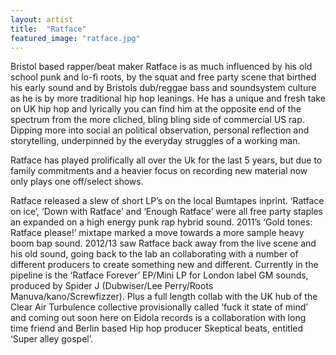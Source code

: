 ```yaml
---
layout: artist
title:  "Ratface"
featured_image: "ratface.jpg"
---
```

Bristol based rapper/beat maker Ratface is as much influenced by his old school punk and lo-fi roots, by the squat and free party scene that birthed his early sound and by Bristols dub/reggae bass and soundsystem culture as he is by more traditional hip hop leanings. He has a unique and fresh take on UK hip hop and lyrically you can find him at the opposite end of the spectrum from the more cliched, bling bling side of commercial US rap. Dipping more into social an political observation, personal reflection and storytelling, underpinned by the everyday struggles of a working man.

Ratface has played prolifically all over the Uk for the last 5 years, but due to family commitments and a heavier focus on recording new material now only plays one off/select shows.

Ratface released a slew of short LP’s on the local Bumtapes inprint. ‘Ratface on ice’, ‘Down with Ratface’ and ‘Enough Ratface’ were all free party staples an expanded on a high energy punk rap hybrid sound. 2011’s ‘Gold tones: Ratface please!’ mixtape marked a move towards a more sample heavy boom bap sound. 2012/13 saw Ratface back away from the live scene and his old sound, going back to the lab an collaborating with a number of different producers to create something new and different. Currently in the pipeline is the ‘Ratface Forever’ EP/Mini LP for London label GM sounds, produced by Spider J (Dubwiser/Lee Perry/Roots Manuva/kano/Screwfizzer). Plus a full length collab with the UK hub of the Clear Air Turbulence collective provisionally called ‘fuck it state of mind’ and coming out soon here on Eidola records is a collaboration with long time friend and Berlin based Hip hop producer Skeptical beats, entitled ‘Super alley gospel’.
